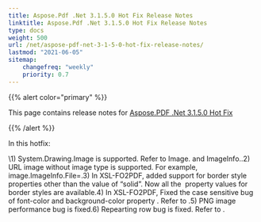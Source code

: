 ```yaml
---
title: Aspose.Pdf .Net 3.1.5.0 Hot Fix Release Notes
linktitle: Aspose.Pdf .Net 3.1.5.0 Hot Fix Release Notes
type: docs
weight: 500
url: /net/aspose-pdf-net-3-1-5-0-hot-fix-release-notes/
lastmod: "2021-06-05"
sitemap:
    changefreq: "weekly"
    priority: 0.7
---
```


{{% alert color="primary" %}}

This page contains release notes for [Aspose.PDF .Net 3.1.5.0 Hot Fix](http://www.aspose.com/downloads/pdf/net/new-releases/aspose.pdf-.net-3.1.5.0-hot-fix/)

{{% /alert %}}

In this hotfix:

\1) System.Drawing.Image is supported. Refer to Image. and ImageInfo..2) URL image without image type is supported. For example, image.ImageInfo.File=.3) In XSL-FO2PDF, added support for border style properties other than the value of “solid”. Now all the  property values for  border styles are available.4) In XSL-FO2PDF, Fixed the case sensitive bug of font-color and background-color property . Refer to .5) PNG image performance bug is fixed.6) Repearting row bug is fixed. Refer to .
